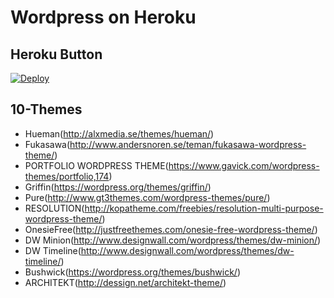 # Wordpress on Heroku

## Heroku Button
[![Deploy](https://www.herokucdn.com/deploy/button.png)](https://heroku.com/deploy?template=https://github.com/ya-s-u/wp-on-heroku/tree/production)


## 10-Themes

- Hueman(http://alxmedia.se/themes/hueman/)
- Fukasawa(http://www.andersnoren.se/teman/fukasawa-wordpress-theme/)
- PORTFOLIO WORDPRESS THEME(https://www.gavick.com/wordpress-themes/portfolio,174)
- Griffin(https://wordpress.org/themes/griffin/)
- Pure(http://www.gt3themes.com/wordpress-themes/pure/)
- RESOLUTION(http://kopatheme.com/freebies/resolution-multi-purpose-wordpress-theme/)
- OnesieFree(http://justfreethemes.com/onesie-free-wordpress-theme/)
- DW Minion(http://www.designwall.com/wordpress/themes/dw-minion/)
- DW Timeline(http://www.designwall.com/wordpress/themes/dw-timeline/)
- Bushwick(https://wordpress.org/themes/bushwick/)
- ARCHITEKT(http://dessign.net/architekt-theme/)
